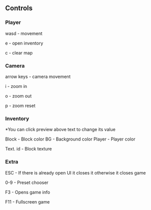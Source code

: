 ## Controls

### Player
wasd - movement

e - open inventory

c - clear map

### Camera
arrow keys - camera movement

i - zoom in

o - zoom out

p - zoom reset

### Inventory
*You can click preview above text to change its value

Block - Block color
BG - Background color
Player - Player color

Text. id - Block texture


### Extra
ESC - If there is already open UI it closes it otherwise it closes game

0-9 - Preset chooser

F3 - Opens game info

F11 - Fullscreen game